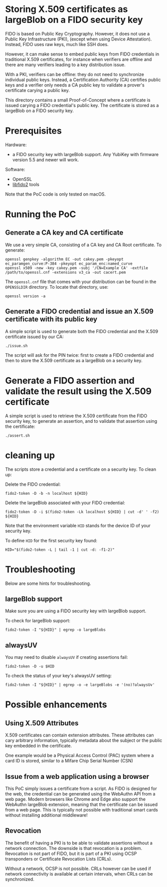 # Storing X.509 certificates as largeBlob on a FIDO security key

FIDO is based on Public Key Cryptography. However, it does not use a Public Key Infrastructure (PKI), (except when using Device Attestation).
Instead, FIDO uses raw keys, much like SSH does.

However, it can make sense to embed public keys from FIDO credentials in traditional X.509 certificates,
for instance when verifiers are offline and there are many verifiers leading to a key distribution issue.

With a PKI, verifiers can be offline: they do not need to synchronize individual public keys.
Instead, a Certification Authority (CA) certifies public keys and a verifier only needs a CA public key to validate a prover's certificate carying a public key.

This directory contains a small Proof-of-Concept where a certificate is issued carying a FIDO credential's public key.
The certificate is stored as a largeBlob on a FIDO security key.

# Prerequisites

Hardware:

- a FIDO security key with largeBlob support. Any YubiKey with firmware version 5.5 and newer will work.

Software:

- OpenSSL
- [libfido2](https://developers.yubico.com/libfido2/) tools

Note that the PoC code is only tested on macOS.

# Running the PoC

## Generate a CA key and CA certificate

We use a very simple CA, consisting of a CA key and CA Root certificate. To generate:

	openssl genpkey -algorithm EC -out cakey.pem -pkeyopt ec_paramgen_curve:P-384 -pkeyopt ec_param_enc:named_curve
	openssl x509 -new -key cakey.pem -subj '/CN=Example CA' -extfile /path/to/openssl.cnf -extensions v3_ca -out cacert.pem

The `openssl.cnf` file that comes with your distribution can be found in the `OPENSSLDIR` directory.
To locate that directory, use:

	openssl version -a

## Generate a FIDO credential and issue an X.509 certificate with its public key

A simple script is used to generate both the FIDO credential and the X.509 certificate issued by our CA:

	./issue.sh

The script will ask for the PIN twice: first to create a FIDO credential and then to store the X.509 certificate as a largeBlob on a security key.

# Generate a FIDO assertion and validate the result using the X.509 certificate

A simple script is used to retrieve the X.509 certificate from the FIDO security key, to generate an assertion, and to validate that assertion using the certificate:

	./assert.sh

# cleaning up

The scripts store a credential and a certificate on a security key. To clean up:

Delete the FIDO credential:

	fido2-token -D -b -n localhost ${HID}

Delete the largeBlob associated with your FIDO credential:

	fido2-token -D -i $(fido2-token -Lk localhost ${HID} | cut -d' ' -f2) ${HID}

Note that the environment variable `HID` stands for the device ID of your security key.

 To define `HID` for the first security key found:

	HID="$(fido2-token -L | tail -1 | cut -d: -f1-2)"

# Troubleshooting

Below are some hints for troubleshooting.


## largeBlob support

Make sure you are using a FIDO security key with largeBlob support.

To check for largeBlob support:

	fido2-token -I "${HID}" | egrep -o largeBlobs

## alwaysUV

You may need to disable `alwaysUV` if creating assertions fail:

	fido2-token -D -u $HID

To check the status of your key's alwaysUV setting:

	fido2-token -I "${HID}" | egrep -o -e largeBlobs -e '(no)?alwaysUv' 


# Possible enhancements

## Using X.509 Attributes

X.509 certificates can contain extension attributes.
These attributes can cary arbitrary information, typically metadata about the subject or the public key embedded in the certificate.

One example would be a Physical Access Control (PAC) system where a card ID is stored, similar to a Mifare Chip Serial Number (CSN)

## Issue from a web application using a browser

This PoC simply issues a certificate from a script.
As FIDO is designed for the web, the credential can be generated using the WebAuthn API from a web page.
Modern browsers like Chrome and Edge also support the WebAuthn largeBlob extension, meaning that the certificate can be issued from a web page.
This is typically not possible with traditional smart cards without installing additional middleware!

## Revocation

The benefit of having a PKI is to be able to validate assertions without a network connection.
The downside is that revocation is a problem.
Revocation is not part of FIDO, but it is part of a PKI using OCSP transponders or Certificate Revocation Lists (CRLs).

Without a network, OCSP is not possible.
CRLs however can be used if network connectivity is available at certain intervals, when CRLs can be synchronized.
